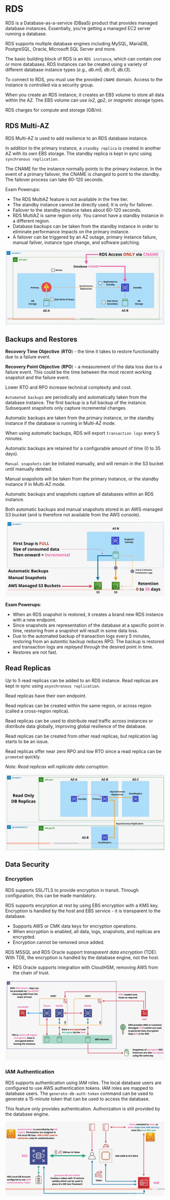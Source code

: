 # RDS

RDS is a Database-as-a-service (DBaaS) product that provides managed database instances. Essentially, you're getting a managed EC2 server running a database.

RDS supports multiple database engines including MySQL, MariaDB, PostgreSQL, Oracle, Microsoft SQL Server and more.

The basic building block of RDS is an `RDS instance`, which can contain one or more databases. RDS Instances can be created using a variety of different database instance types (*e.g., db.m5, db.r5, db.t3*).

To connect to RDS, you must use the provided `CNAME` domain. Access to the instance is controlled via a security group.

When you create an RDS instance, it creates an EBS volume to store all data within the AZ. The EBS volume can use *io2*, *gp2*, or *magnetic* storage types.

RDS charges for compute and storage (GB/m).

## RDS Multi-AZ

RDS Multi-AZ is used to add resilience to an RDS database instance.

In addition to the primary instance, a `standby replica` is created in another AZ with its own EBS storage. The standby replica is kept in sync using `synchronous replication`.

The CNAME for the instance normally points to the primary instance. In the event of a primary failover, the CNAME is changed to point to the standby. The failover process can take 60-120 seconds.

Exam Powerups:
- The RDS MultiAZ feature is not available in the free tier.
- The standby instance cannot be directly used; It is only for failover.
- Failover to the standby instance takes about 60-120 seconds.
- RDS MultiAZ is same region only. You cannot have a standby instance in a different region.
- Database backups can be taken from the standby instance in order to eliminate performance impacts on the primary instance.
- A failover can be triggered by an AZ outage, primary instance failure, manual failver, instance type change, and software patching.

![RDS - MultiAZ](../static/images/rds_multiaz.png)

## Backups and Restores

**Recovery Time Objective** (**RTO**) - the time it takes to restore functionality due to a failure event.

**Recovery Point Objective** (**RPO**) - a measurement of the data loss due to a failure event. This could be the time between the most recent working snapshot and the failure event.

Lower RTO and RPO increase technical complexity and cost.

`Automated backups` are periodically and automatically taken from the database instance. The first backup is a full backup of the instance. Subsequent snapshots only capture incremental changes.

Automatic backups are taken from the primary instance, or the standby instance if the database is running in Multi-AZ mode.

When using automatic backups, RDS will export `transaction logs` every 5 minutes.

Automatic backups are retained for a configurable amount of time (0 to 35 days).

`Manual snapshots` can be initiated manually, and will remain in the S3 bucket until manually deleted.

Manual snapshots will be taken from the primary instance, or the standby instance if in Multi-AZ mode.

Automatic backups and snapshots capture all databases within an RDS instance.

Both automatic backups and manual snapshots stored in an AWS-managed S3 bucket (and is therefore not available from the AWS console).

![RDS - Backups and Restores](../static/images/rds_backups.png)

**Exam Powerups**:
- When an RDS snapshot is restored, it creates a brand new RDS instance with a new endpoint.
- Since snapshots are representation of the database at a specific point in time, restoring from a snapshot will result in some data loss.
- Due to the automated backup of transaction logs every 5 minutes, restoring from an automtic backup reduces RPO. The backup is restored and transaction logs are *replayed* through the desired point in time.
- Restores are not fast.

## Read Replicas

Up to 5 read replicas can be added to an RDS instance. Read replicas are kept in sync using `asynchronous replication`.

Read replicas have their own endpoint.

Read replicas can be created within the same region, or across region (called a cross-region replica).

Read replicas can be used to distribute read traffic across instances or distribute data globally, improving global resilience of the database.

Read replicas can be created from other read replicas, but replication lag starts to be an issue.

Read replicas offer near zero RPO and low RTO since a read replica can be `promoted` quickly.

*Note: Read replicas will replicate data corruption.*

![RDS - Read Replicas](../static/images/rds_readreplicas.png)

## Data Security

### Encryption

RDS supports SSL/TLS to provide encryption in transit. Through configuration, this can be made mandatory.

RDS supports encyrption at rest by using EBS encryption with a KMS key. Encryption is handled by the host and EBS service - it is transparent to the database.
- Supports AWS or CMK data keys for encryption operations.
- When encryption is enabled, all data, logs, snapshots, and replicas are encrypted.
- Encryption cannot be removed once added.

RDS MSSQL and RDS Oracle support *transparent data encryption* (TDE). With TDE, the encryption is handled by the database engine, not the host.
- RDS Oracle supports integration with CloudHSM, removing AWS from the chain of trust.

![RDS - Encryption](../static/images/rds_encryption.png)

### IAM Authentication

RDS supports authentication using IAM roles. The local database users are configured to use AWS authentication tokens. IAM roles are mapped to database users. The `generate-db-auth-token` command can be used to generate a 15-minute token that can be used to access the database.

This feature only provides authentication. Authorization is still provided by the database engine.

![RDS - IAM Authentication](../static/images/rds_iamauth.png)

